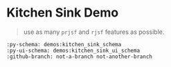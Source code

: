 # Kitchen Sink Demo

> use as many `prjsf` and `rjsf` features as possible.

```{github-pr} deathbeds/prjsf
:py-schema: demos:kitchen_sink_schema
:py-ui-schema: demos:kitchen_sink_ui_schema
:github-branch: not-a-branch not-another-branch
```
